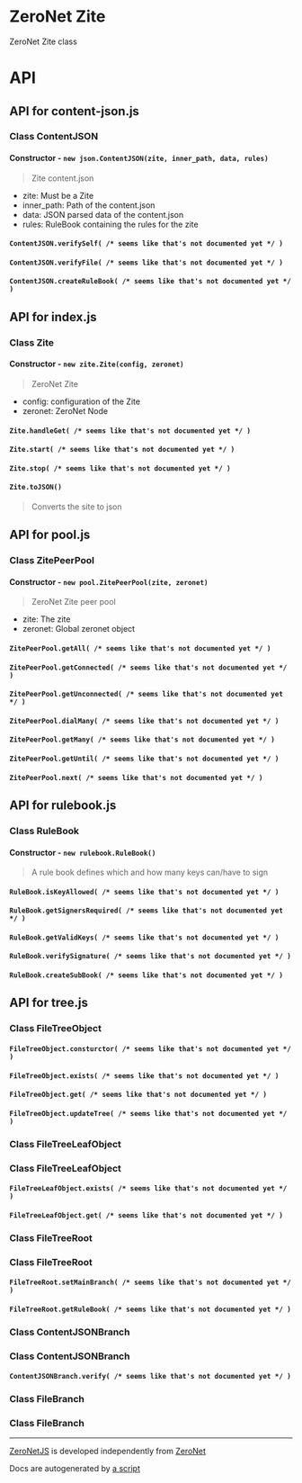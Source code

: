 # ZeroNet Zite

ZeroNet Zite class

# API

## API for content-json.js

### Class ContentJSON

#### Constructor - `new json.ContentJSON(zite, inner_path, data, rules)`

 > Zite content.json

 - zite: Must be a Zite
 - inner_path: Path of the content.json
 - data: JSON parsed data of the content.json
 - rules: RuleBook containing the rules for the zite

#### `ContentJSON.verifySelf( /* seems like that's not documented yet */ )`

#### `ContentJSON.verifyFile( /* seems like that's not documented yet */ )`

#### `ContentJSON.createRuleBook( /* seems like that's not documented yet */ )`

## API for index.js

### Class Zite

#### Constructor - `new zite.Zite(config, zeronet)`

 > ZeroNet Zite

 - config: configuration of the Zite
 - zeronet: ZeroNet Node

#### `Zite.handleGet( /* seems like that's not documented yet */ )`

#### `Zite.start( /* seems like that's not documented yet */ )`

#### `Zite.stop( /* seems like that's not documented yet */ )`

#### `Zite.toJSON()`

 > Converts the site to json

## API for pool.js

### Class ZitePeerPool

#### Constructor - `new pool.ZitePeerPool(zite, zeronet)`

 > ZeroNet Zite peer pool

 - zite: The zite
 - zeronet: Global zeronet object

#### `ZitePeerPool.getAll( /* seems like that's not documented yet */ )`

#### `ZitePeerPool.getConnected( /* seems like that's not documented yet */ )`

#### `ZitePeerPool.getUnconnected( /* seems like that's not documented yet */ )`

#### `ZitePeerPool.dialMany( /* seems like that's not documented yet */ )`

#### `ZitePeerPool.getMany( /* seems like that's not documented yet */ )`

#### `ZitePeerPool.getUntil( /* seems like that's not documented yet */ )`

#### `ZitePeerPool.next( /* seems like that's not documented yet */ )`

## API for rulebook.js

### Class RuleBook

#### Constructor - `new rulebook.RuleBook()`

 > A rule book defines which and how many keys can/have to sign

#### `RuleBook.isKeyAllowed( /* seems like that's not documented yet */ )`

#### `RuleBook.getSignersRequired( /* seems like that's not documented yet */ )`

#### `RuleBook.getValidKeys( /* seems like that's not documented yet */ )`

#### `RuleBook.verifySignature( /* seems like that's not documented yet */ )`

#### `RuleBook.createSubBook( /* seems like that's not documented yet */ )`

## API for tree.js

### Class FileTreeObject

#### `FileTreeObject.consturctor( /* seems like that's not documented yet */ )`

#### `FileTreeObject.exists( /* seems like that's not documented yet */ )`

#### `FileTreeObject.get( /* seems like that's not documented yet */ )`

#### `FileTreeObject.updateTree( /* seems like that's not documented yet */ )`

### Class FileTreeLeafObject

### Class FileTreeLeafObject

#### `FileTreeLeafObject.exists( /* seems like that's not documented yet */ )`

#### `FileTreeLeafObject.get( /* seems like that's not documented yet */ )`

### Class FileTreeRoot

### Class FileTreeRoot

#### `FileTreeRoot.setMainBranch( /* seems like that's not documented yet */ )`

#### `FileTreeRoot.getRuleBook( /* seems like that's not documented yet */ )`

### Class ContentJSONBranch

### Class ContentJSONBranch

#### `ContentJSONBranch.verify( /* seems like that's not documented yet */ )`

### Class FileBranch

### Class FileBranch

-----

[ZeroNetJS](github.com/ZeroNetJS) is developed independently from [ZeroNet](github.com/HelloZeroNet)

Docs are autogenerated by [a script](/docs-gen/lib/index.js?raw=true)
